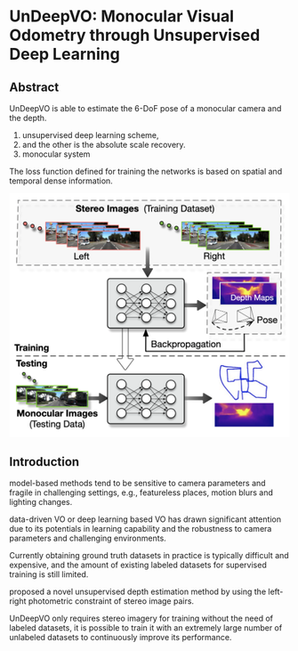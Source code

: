 # UnDeepVO: Monocular Visual Odometry through Unsupervised Deep Learning

## Abstract
UnDeepVO is able to estimate the 6-DoF pose of a monocular camera and the depth.
1. unsupervised deep learning scheme, 
2. and the other is the absolute scale recovery.
3. monocular system
   
The loss function defined for training the networks is based on spatial and temporal dense information.

![figure 1](/images/deepvo/1.png)

## Introduction

model-based methods tend to be sensitive to camera parameters and fragile in challenging settings, e.g., featureless places, motion blurs and lighting changes.

data-driven VO or deep learning based VO has drawn significant attention due to its potentials in learning capability and the robustness to camera parameters and challenging environments.

Currently obtaining ground truth datasets in practice is typically difficult and expensive, and the amount of existing labeled datasets for supervised training is still limited. 

proposed a novel unsupervised depth estimation method by using the left-right photometric constraint of stereo image pairs.

UnDeepVO only requires stereo imagery for training without the need of labeled datasets, it is possible to train it with an extremely large number of unlabeled datasets to continuously improve its performance.